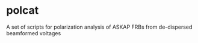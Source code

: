 # polcat
A set of scripts for polarization analysis of ASKAP FRBs from de-dispersed beamformed voltages
